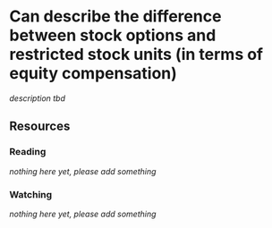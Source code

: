 # Can describe the difference between stock options and restricted stock units (in terms of equity compensation)
_description tbd_
## Resources
### Reading
_nothing here yet, please add something_
### Watching
_nothing here yet, please add something_
